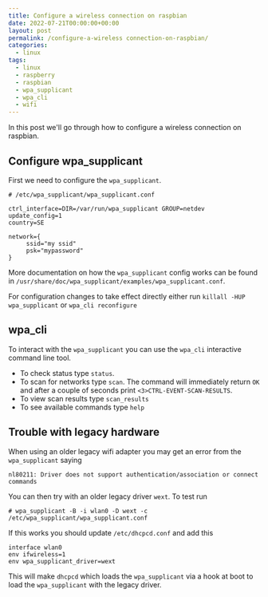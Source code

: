 ```yaml
---
title: Configure a wireless connection on raspbian
date: 2022-07-21T00:00:00+00:00
layout: post
permalink: /configure-a-wireless connection-on-raspbian/
categories:
  - linux
tags:
  - linux
  - raspberry
  - raspbian
  - wpa_supplicant
  - wpa_cli
  - wifi
---
```


In this post we'll go through how to configure a wireless connection on raspbian.

## Configure wpa_supplicant

First we need to configure the `wpa_supplicant`.

```
# /etc/wpa_supplicant/wpa_supplicant.conf

ctrl_interface=DIR=/var/run/wpa_supplicant GROUP=netdev
update_config=1
country=SE

network={
     ssid="my ssid"
     psk="mypassword"
}
```

More documentation on how the `wpa_supplicant` config works can be found in `/usr/share/doc/wpa_supplicant/examples/wpa_supplicant.conf`.

For configuration changes to take effect directly either run `killall -HUP wpa_supplicant` or `wpa_cli reconfigure`

## wpa_cli

To interact with the `wpa_supplicant` you can use the `wpa_cli` interactive command line tool.

- To check status type `status`.
- To scan for networks type `scan`. The command will immediately return `OK` and after a couple of seconds print `<3>CTRL-EVENT-SCAN-RESULTS`.
- To view scan results type `scan_results`
- To see available commands type `help`

## Trouble with legacy hardware
When using an older legacy wifi adapter you may get an error from the `wpa_supplicant` saying
```
nl80211: Driver does not support authentication/association or connect commands
```
You can then try with an older legacy driver `wext`. To test run 

```
# wpa_supplicant -B -i wlan0 -D wext -c /etc/wpa_supplicant/wpa_supplicant.conf
```

If this works you should update `/etc/dhcpcd.conf` and add this
```
interface wlan0
env ifwireless=1
env wpa_supplicant_driver=wext
```
This will make `dhcpcd` which loads the `wpa_supplicant` via a hook at boot to load the `wpa_supplicant` with the legacy driver.
